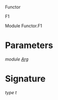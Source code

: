 Functor

F1

Module Functor.F1

# Parameters

<a id="argument-1-Arg"></a>

###### module [Arg](Functor.F1.argument-1-Arg.md)

# Signature

<a id="type-t"></a>

###### type t